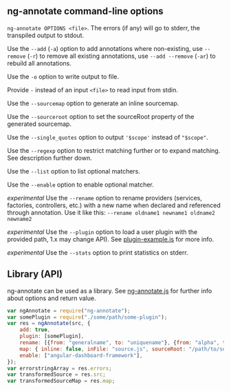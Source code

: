 ## ng-annotate command-line options

`ng-annotate OPTIONS <file>`. The errors (if any) will go to stderr,
the transpiled output to stdout.

Use the `--add` (`-a`) option to add annotations where non-existing,
use `--remove` (`-r`) to remove all existing annotations,
use `--add --remove` (`-ar`) to rebuild all annotations.

Use the `-o` option to write output to file.

Provide `-` instead of an input `<file>` to read input from stdin.

Use the `--sourcemap` option to generate an inline sourcemap.

Use the `--sourceroot` option to set the sourceRoot property of the generated sourcemap.

Use the `--single_quotes` option to output `'$scope'` instead of `"$scope"`.

Use the `--regexp` option to restrict matching further or to expand matching.
See description further down.

Use the `--list` option to list optional matchers.

Use the `--enable` option to enable optional matcher.

*experimental* Use the `--rename` option to rename providers (services, factories,
controllers, etc.) with a new name when declared and referenced through annotation.
Use it like this: `--rename oldname1 newname1 oldname2 newname2`

*experimental* Use the `--plugin` option to load a user plugin with the provided path,
1.x may change API). See [plugin-example.js](plugin-example.js) for more info.

*experimental* Use the `--stats` option to print statistics on stderr.


## Library (API)
ng-annotate can be used as a library. See [ng-annotate.js](ng-annotate.js) for further info about
options and return value.

```js
var ngAnnotate = require("ng-annotate");
var somePlugin = require("./some/path/some-plugin");
var res = ngAnnotate(src, {
    add: true,
    plugin: [somePlugin],
    rename: [{from: "generalname", to: "uniquename"}, {from: "alpha", to: "beta"}],
    map: { inline: false, inFile: "source.js", sourceRoot: "/path/to/source/root" },
    enable: ["angular-dashboard-framework"],
});
var errorstringArray = res.errors;
var transformedSource = res.src;
var transformedSourceMap = res.map;
```
